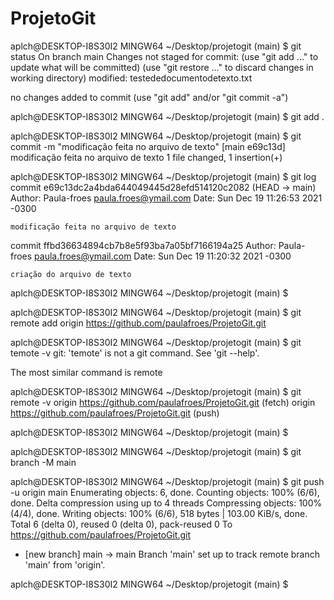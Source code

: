# ProjetoGit
aplch@DESKTOP-I8S30I2 MINGW64 ~/Desktop/projetogit (main)
$ git status
On branch main
Changes not staged for commit:
  (use "git add <file>..." to update what will be committed)
  (use "git restore <file>..." to discard changes in working directory)
        modified:   testededocumentodetexto.txt

no changes added to commit (use "git add" and/or "git commit -a")

aplch@DESKTOP-I8S30I2 MINGW64 ~/Desktop/projetogit (main)
$ git add .

aplch@DESKTOP-I8S30I2 MINGW64 ~/Desktop/projetogit (main)
$ git commit -m "modificação feita no arquivo de texto"
[main e69c13d] modificação feita no arquivo de texto
 1 file changed, 1 insertion(+)

aplch@DESKTOP-I8S30I2 MINGW64 ~/Desktop/projetogit (main)
$ git log
commit e69c13dc2a4bda644049445d28efd514120c2082 (HEAD -> main)
Author: Paula-froes <paula.froes@ymail.com>
Date:   Sun Dec 19 11:26:53 2021 -0300

    modificação feita no arquivo de texto

commit ffbd36634894cb7b8e5f93ba7a05bf7166194a25
Author: Paula-froes <paula.froes@ymail.com>
Date:   Sun Dec 19 11:20:32 2021 -0300

    criação do arquivo de texto

aplch@DESKTOP-I8S30I2 MINGW64 ~/Desktop/projetogit (main)
$

aplch@DESKTOP-I8S30I2 MINGW64 ~/Desktop/projetogit (main)
$ git remote add origin https://github.com/paulafroes/ProjetoGit.git

aplch@DESKTOP-I8S30I2 MINGW64 ~/Desktop/projetogit (main)
$ git temote -v
git: 'temote' is not a git command. See 'git --help'.

The most similar command is
        remote

aplch@DESKTOP-I8S30I2 MINGW64 ~/Desktop/projetogit (main)
$ git remote -v
origin  https://github.com/paulafroes/ProjetoGit.git (fetch)
origin  https://github.com/paulafroes/ProjetoGit.git (push)

aplch@DESKTOP-I8S30I2 MINGW64 ~/Desktop/projetogit (main)
$

aplch@DESKTOP-I8S30I2 MINGW64 ~/Desktop/projetogit (main)
$ git branch -M main

aplch@DESKTOP-I8S30I2 MINGW64 ~/Desktop/projetogit (main)
$ git push -u origin main
Enumerating objects: 6, done.
Counting objects: 100% (6/6), done.
Delta compression using up to 4 threads
Compressing objects: 100% (4/4), done.
Writing objects: 100% (6/6), 518 bytes | 103.00 KiB/s, done.
Total 6 (delta 0), reused 0 (delta 0), pack-reused 0
To https://github.com/paulafroes/ProjetoGit.git
 * [new branch]      main -> main
Branch 'main' set up to track remote branch 'main' from 'origin'.

aplch@DESKTOP-I8S30I2 MINGW64 ~/Desktop/projetogit (main)
$
